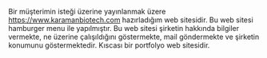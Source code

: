 Bir müşterimin isteği üzerine yayınlanmak üzere https://www.karamanbiotech.com hazırladığım web sitesidir.
Bu web sitesi hamburger menu ile yapılmıştır.
Bu web sitesi şirketin hakkında bilgiler vermekte, ne üzerine çalışıldığını göstermekte, mail göndermekte ve şirketin konumunu göstermektedir. 
Kıscası bir portfolyo web sitesidir.
